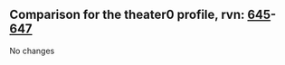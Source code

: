 ## Comparison for the theater0 profile, rvn: [645](https://github.com/PRO100KatYT/FortniteProfileRevisions/tree/main/profiles/theater0/645%20theater0.json)-[647](https://github.com/PRO100KatYT/FortniteProfileRevisions/tree/main/profiles/theater0/647%20theater0.json)

No changes
